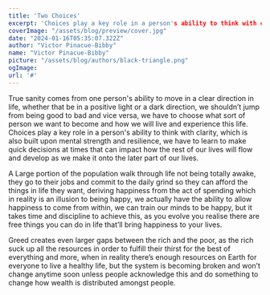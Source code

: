 ```yaml
---
title: 'Two Choices'
excerpt: 'Choices play a key role in a person's ability to think with clarity, which is also built upon mental strength and resilience, we have to learn to make quick decisions at times that can impact how the rest of our lives will flow and develop as we make it onto the later part of our lives.'
coverImage: "/assets/blog/preview/cover.jpg"
date: "2024-01-16T05:35:07.322Z"
author: "Victor Pinacue-Bibby"
name: "Victor Pinacue-Bibby"
picture: "/assets/blog/authors/black-triangle.png"
ogImage:
url: '#'
---
```


True sanity comes from one person's ability to move in a clear direction in life, whether that be in a positive light or a dark direction, we shouldn’t jump from being good to bad and vice versa, we have to choose what sort of person we want to become and how we will live and experience this life. Choices play a key role in a person's ability to think with clarity, which is also built upon mental strength and resilience, we have to learn to make quick decisions at times that can impact how the rest of our lives will flow and develop as we make it onto the later part of our lives.

A Large portion of the population walk through life not being totally awake, they go to their jobs and commit to the daily grind so they can afford the things in life they want, deriving happiness from the act of spending which in reality is an illusion to being happy, we actually have the ability to allow happiness to come from within, we can train our minds to be happy, but it takes time and discipline to achieve this, as you evolve you realise there are free things you can do in life that’ll bring happiness to your lives.

Greed creates even larger gaps between the rich and the poor, as the rich suck up all the resources in order to fulfill their thirst for the best of everything and more, when in reality there’s enough resources on Earth for everyone to live a healthy life, but the system is becoming broken and won’t change anytime soon unless people acknowledge this and do something to change how wealth is distributed amongst people.

